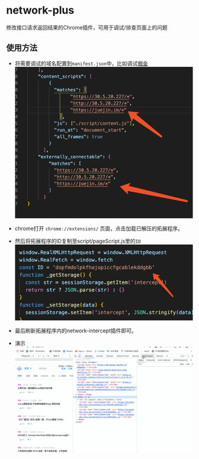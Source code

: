 # network-plus

修改接口请求返回结果的Chrome插件，可用于调试/排查页面上的问题

## 使用方法
- 将需要调试的域名配置到`manifest.json`中，比如调试[掘金](https://juejin.im/)
![配置manifest.json](./img/other-step1.png)

- chrome打开 `chrome://extensions/` 页面，点击加载已解压的拓展程序。

- 然后将拓展程序的ID复制至script/pageScript.js里的`ID`
![配置ID](./img/other-step2.png)

- 最后刷新拓展程序内的network-intercept插件即可。

- 演示
![演示](./img/juejin.gif)
